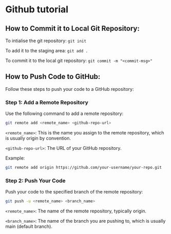 # Github tutorial

## How to Commit it to Local Git Repository:

To intialise the git repository:
`git init`

To add it to the staging area:
`git add .`

To commit it to the local git repository:
`git commit -m "<commit-msg>"`

## How to Push Code to GitHub:

Follow these steps to push your code to a GitHub repository:

### Step 1: Add a Remote Repository
Use the following command to add a remote repository:
```bash
git remote add <remote_name> <github-repo-url>
```
`<remote_name>`: This is the name you assign to the remote repository, which is usually origin by convention.

`<github-repo-url>`: The URL of your GitHub repository.

Example:
```bash
git remote add origin https://github.com/your-username/your-repo.git
```

### Step 2: Push Your Code
Push your code to the specified branch of the remote repository:
```bash
git push -u <remote_name> <branch_name>
```
`<remote_name>`: The name of the remote repository, typically origin.

`<branch_name>`: The name of the branch you are pushing to, which is usually main (default branch).
